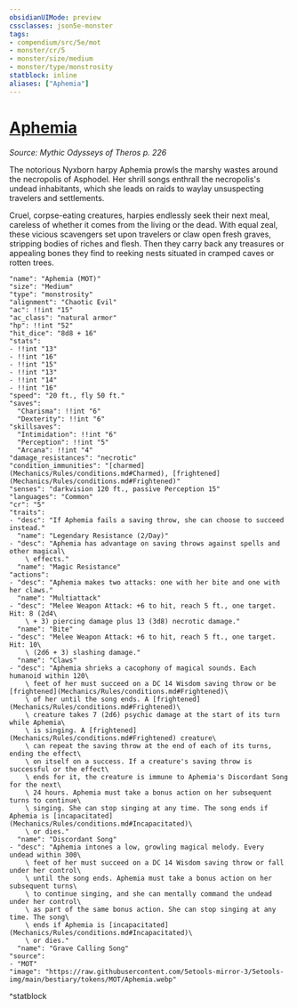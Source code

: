 ```yaml
---
obsidianUIMode: preview
cssclasses: json5e-monster
tags:
- compendium/src/5e/mot
- monster/cr/5
- monster/size/medium
- monster/type/monstrosity
statblock: inline
aliases: ["Aphemia"]
---
```

# [Aphemia](Mechanics\bestiary\monstrosity/aphemia-mot.md)
*Source: Mythic Odysseys of Theros p. 226*  

The notorious Nyxborn harpy Aphemia prowls the marshy wastes around the necropolis of Asphodel. Her shrill songs enthrall the necropolis's undead inhabitants, which she leads on raids to waylay unsuspecting travelers and settlements.

Cruel, corpse-eating creatures, harpies endlessly seek their next meal, careless of whether it comes from the living or the dead. With equal zeal, these vicious scavengers set upon travelers or claw open fresh graves, stripping bodies of riches and flesh. Then they carry back any treasures or appealing bones they find to reeking nests situated in cramped caves or rotten trees.

```statblock
"name": "Aphemia (MOT)"
"size": "Medium"
"type": "monstrosity"
"alignment": "Chaotic Evil"
"ac": !!int "15"
"ac_class": "natural armor"
"hp": !!int "52"
"hit_dice": "8d8 + 16"
"stats":
- !!int "13"
- !!int "16"
- !!int "15"
- !!int "13"
- !!int "14"
- !!int "16"
"speed": "20 ft., fly 50 ft."
"saves":
  "Charisma": !!int "6"
  "Dexterity": !!int "6"
"skillsaves":
  "Intimidation": !!int "6"
  "Perception": !!int "5"
  "Arcana": !!int "4"
"damage_resistances": "necrotic"
"condition_immunities": "[charmed](Mechanics/Rules/conditions.md#Charmed), [frightened](Mechanics/Rules/conditions.md#Frightened)"
"senses": "darkvision 120 ft., passive Perception 15"
"languages": "Common"
"cr": "5"
"traits":
- "desc": "If Aphemia fails a saving throw, she can choose to succeed instead."
  "name": "Legendary Resistance (2/Day)"
- "desc": "Aphemia has advantage on saving throws against spells and other magical\
    \ effects."
  "name": "Magic Resistance"
"actions":
- "desc": "Aphemia makes two attacks: one with her bite and one with her claws."
  "name": "Multiattack"
- "desc": "Melee Weapon Attack: +6 to hit, reach 5 ft., one target. Hit: 8 (2d4\
    \ + 3) piercing damage plus 13 (3d8) necrotic damage."
  "name": "Bite"
- "desc": "Melee Weapon Attack: +6 to hit, reach 5 ft., one target. Hit: 10\
    \ (2d6 + 3) slashing damage."
  "name": "Claws"
- "desc": "Aphemia shrieks a cacophony of magical sounds. Each humanoid within 120\
    \ feet of her must succeed on a DC 14 Wisdom saving throw or be [frightened](Mechanics/Rules/conditions.md#Frightened)\
    \ of her until the song ends. A [frightened](Mechanics/Rules/conditions.md#Frightened)\
    \ creature takes 7 (2d6) psychic damage at the start of its turn while Aphemia\
    \ is singing. A [frightened](Mechanics/Rules/conditions.md#Frightened) creature\
    \ can repeat the saving throw at the end of each of its turns, ending the effect\
    \ on itself on a success. If a creature's saving throw is successful or the effect\
    \ ends for it, the creature is immune to Aphemia's Discordant Song for the next\
    \ 24 hours. Aphemia must take a bonus action on her subsequent turns to continue\
    \ singing. She can stop singing at any time. The song ends if Aphemia is [incapacitated](Mechanics/Rules/conditions.md#Incapacitated)\
    \ or dies."
  "name": "Discordant Song"
- "desc": "Aphemia intones a low, growling magical melody. Every undead within 300\
    \ feet of her must succeed on a DC 14 Wisdom saving throw or fall under her control\
    \ until the song ends. Aphemia must take a bonus action on her subsequent turns\
    \ to continue singing, and she can mentally command the undead under her control\
    \ as part of the same bonus action. She can stop singing at any time. The song\
    \ ends if Aphemia is [incapacitated](Mechanics/Rules/conditions.md#Incapacitated)\
    \ or dies."
  "name": "Grave Calling Song"
"source":
- "MOT"
"image": "https://raw.githubusercontent.com/5etools-mirror-3/5etools-img/main/bestiary/tokens/MOT/Aphemia.webp"
```
^statblock